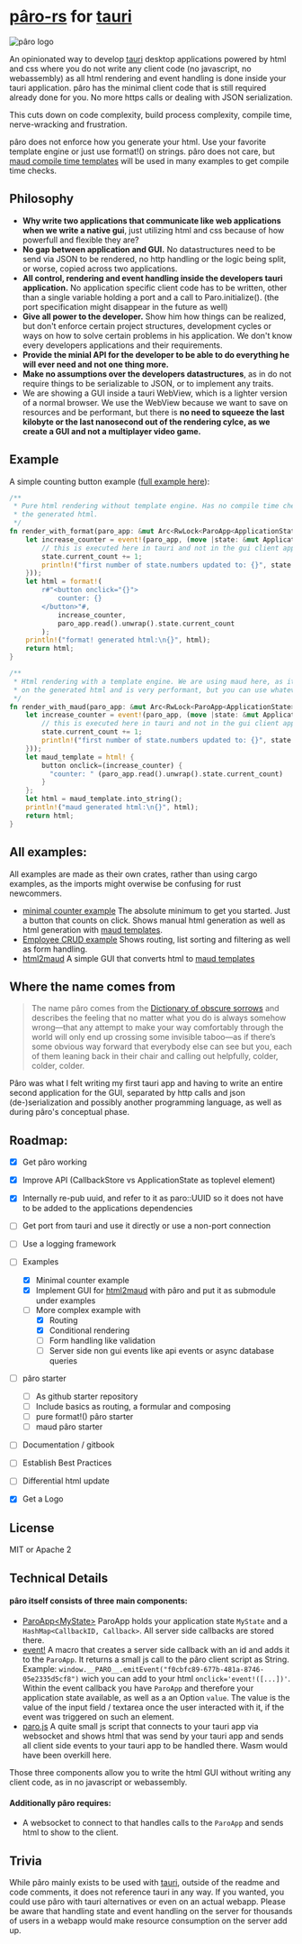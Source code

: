 # [pâro-rs](https://github.com/grayfallstown/paro-rs) for [tauri](https://tauri.app/)

![pâro logo](https://github.com/grayfallstown/paro-rs/blob/main/paro.png?raw=true)

An opinionated way to develop [tauri](https://tauri.app/) desktop applications powered by html and css where you do not write any client code (no javascript, no webassembly) as all html rendering and event handling is done inside your tauri application. pâro has the minimal client code that is still required already done for you. No more https calls or dealing with JSON serialization.

This cuts down on code complexity, build process complexity, compile time, nerve-wracking and frustration.

pâro does not enforce how you generate your html. Use your favorite template engine or just use format!() on strings. pâro does not care, but [maud compile time templates](https://github.com/lambda-fairy/maud) will be used in many examples to get compile time checks.


## Philosophy

- **Why write two applications that communicate like web applications when we write a native gui**, just utilizing html and css because of how powerfull and flexible they are?
- **No gap between application and GUI.** No datastructures need to be send via JSON to be rendered, no http handling or the logic being split, or worse, copied across two applications.
- **All control, rendering and event handling inside the developers tauri application.** No application specific client code has to be written, other than a single variable holding a port and a call to Paro.initialize(). (the port specification might disappear in the future as well)
- **Give all power to the developer.** Show him how things can be realized, but don't enforce certain project structures, development cycles or ways on how to solve certain problems in his application. We don't know every developers applications and their requirements.
- **Provide the minial API for the developer to be able to do everything he will ever need and not one thing more.**
- **Make no assumptions over the developers datastructures**, as in do not require things to be serializable to JSON, or to implement any traits.
- We are showing a GUI inside a tauri WebView, which is a lighter version of a normal browser. We use the WebView
  because we want to save on resources and be performant, but there is **no need to squeeze the last kilobyte or the last nanosecond out of the rendering cylce, as we create a GUI and not a multiplayer video game.**


## Example

A simple counting button example ([full example here](https://github.com/grayfallstown/paro-rs/tree/main/example/minimal-counter)):

```rust
/**
 * Pure html rendering without template engine. Has no compile time checks on
 * the generated html.
 */
fn render_with_format(paro_app: &mut Arc<RwLock<ParoApp<ApplicationState>>>) -> String {
    let increase_counter = event!(paro_app, (move |state: &mut ApplicationState, _| {
        // this is executed here in tauri and not in the gui client application
        state.current_count += 1;
        println!("first number of state.numbers updated to: {}", state.current_count);
    }));
    let html = format!(
        r#"<button onclick="{}">
            counter: {}
        </button>"#,
            increase_counter,
            paro_app.read().unwrap().state.current_count
        );
    println!("format! generated html:\n{}", html);
    return html;
}

/**
 * Html rendering with a template engine. We are using maud here, as it is easy, has compile time checks
 * on the generated html and is very performant, but you can use whatever you prefer.
 */
fn render_with_maud(paro_app: &mut Arc<RwLock<ParoApp<ApplicationState>>>) -> String {
    let increase_counter = event!(paro_app, (move |state: &mut ApplicationState, _| {
        // this is executed here in tauri and not in the gui client application
        state.current_count += 1;
        println!("first number of state.numbers updated to: {}", state.current_count);
    }));
    let maud_template = html! {
        button onclick=(increase_counter) {
          "counter: " (paro_app.read().unwrap().state.current_count)
        }
    };
    let html = maud_template.into_string();
    println!("maud generated html:\n{}", html);
    return html;
}
```


## All examples:

All examples are made as their own crates, rather than using cargo examples, as the imports
might overwise be confusing for rust newcommers.

- [minimal counter example](https://github.com/grayfallstown/paro-rs/tree/main/example/minimal-counter)
  The absolute minimum to get you started. Just a button that counts on click. Shows manual html generation
  as well as html generation with [maud templates](https://github.com/lambda-fairy/maud).
- [Employee CRUD example](https://github.com/grayfallstown/paro-rs/tree/main/example/complex-example)
  Shows routing, list sorting and filtering as well as form handling.
- [html2maud](https://github.com/grayfallstown/html2maud)
  A simple GUI that converts html to [maud templates](https://github.com/lambda-fairy/maud)


## Where the name comes from

> The name pâro comes from the [Dictionary of obscure sorrows](https://www.dictionaryofobscuresorrows.com/post/173924002125/p%C3%A2ro-n-the-feeling-that-no-matter-what-you-do-is) and describes the feeling that no matter what you do is always somehow wrong—that any attempt to make your way comfortably through the world will only end up crossing some invisible taboo—as if there’s some obvious way forward that everybody else can see but you, each of them leaning back in their chair and calling out helpfully, colder, colder, colder.

Pâro was what I felt writing my first tauri app and having to write an entire second application for the GUI, separated by http calls and json (de-)serialization and possibly another programming language, as well as during pâro's conceptual phase.

## Roadmap:

- [x] Get pâro working
- [x] Improve API (CallbackStore vs ApplicationState as toplevel element)
- [x] Internally re-pub uuid, and refer to it as paro::UUID so it does not have to be added to the applications dependencies
- [ ] Get port from tauri and use it directly or use a non-port connection
- [ ] Use a logging framework
- [ ] Examples
  - [x] Minimal counter example
  - [x] Implement GUI for [html2maud](https://github.com/grayfallstown/html2maud) with pâro and put it as submodule under examples
  - [ ] More complex example with
    - [x] Routing
    - [x] Conditional rendering
    - [ ] Form handling like validation
    - [ ] Server side non gui events like api events or async database queries
- [ ] pâro starter
    - [ ] As github starter repository
    - [ ] Include basics as routing, a formular and composing
    - [ ] pure format!() pâro starter
    - [ ] maud pâro starter
- [ ] Documentation / gitbook
- [ ] Establish Best Practices
- [ ] Differential html update
- [x] Get a Logo


## License

MIT or Apache 2


## Technical Details

#### pâro itself consists of three main components:

- [ParoApp\<MyState\>](https://github.com/grayfallstown/paro-rs/blob/main/src/lib.rs#L9)
  ParoApp holds your application state `MyState` and a `HashMap<CallbackID, Callback>`.
  All server side callbacks are stored there.
- [event!](https://github.com/grayfallstown/paro-rs/blob/main/src/lib.rs#L95)
  A macro that creates a server side callback with an id and adds it to the `ParoApp`. It returns a small js call to the pâro client script as String. Example: `window.__PARO__.emitEvent("f0cbfc89-677b-481a-8746-05e2335d5cf8")` wich you can add to your html `onclick='event!([...])'`. Within the event callback you have `ParoApp` and therefore your application state available, as well as a an Option `value`. The value is the value of the input field / textarea once the user interacted with it, if the event was triggered on such an element.
- [paro.js](https://github.com/grayfallstown/paro-rs/blob/main/src/paro.js)
  A quite small js script that connects to your tauri app via websocket and shows html that was send by your tauri app and sends all client side events to your tauri app to be handled there. Wasm would have been overkill here.

Those three components allow you to write the html GUI without writing any client code, as in no javascript or webassembly.


#### Additionally pâro requires:

- A websocket to connect to that handles calls to the `ParoApp` and sends html to show to the client.


## Trivia

While pâro mainly exists to be used with [tauri](https://tauri.app), outside of the readme and code comments,
it does not reference tauri in any way. If you wanted, you could use pâro with tauri alternatives or even on an
actual webapp. Please be aware that handling state and event handling on the server for thousands of users
in a webapp would make resource consumption on the server add up.

